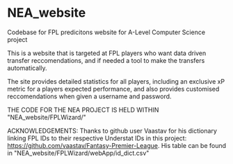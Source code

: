 # NEA_website
Codebase for FPL predicitons website for A-Level Computer Science project

This is a website that is targeted at FPL players who want data driven transfer reccomendations, and if needed a tool to make the transfers automatically.

The site provides detailed statistics for all players, including an exclusive xP metric for a players expected performance, and also provides customised reccomendations when given a username and password.

THE CODE FOR THE NEA PROJECT IS HELD WITHIN "NEA_website/FPLWizard/"

ACKNOWLEDGEMENTS:
Thanks to github user Vaastav for his dictionary linking FPL IDs to their respective Understat IDs in this project:
https://github.com/vaastav/Fantasy-Premier-League. His table can be found in "NEA_website/FPLWizard/webApp/id_dict.csv"
